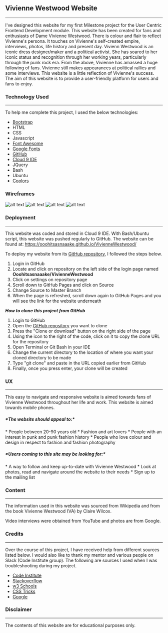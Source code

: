 <h2>Vivienne Westwood Website</h2>

---
I've designed this website for my first Milestone project for the User Centric Frontend Development module.
This website has been created for fans and enthusiasts of Dame Vivienne Westwood. 
There is colour and flair to reflect Vivienne's persona. It touches on Vivienne's self-created empire, interviews, photos, life history and present day.
Vivienn Westwood is an iconic dress designer/maker and a political activist. She has soared to her iconic status and recognition through her working years, particularly through the punk rock era.
From the above, Vivienne has amassed a huge following of fans. Vivienne still makes appearances at political rallies and some interviews.
This website is a little reflection of Vivienne's success.
The aim of this website is to provide a user-friendly platform for users and fans to enjoy. 


<h3>Technology Used</h3>

---
To help me complete this project, I used the below technologies:

* [Bootstrap](https://getbootstrap.com/)
* HTML
* CSS
* Javascript
* [Font Awesome](https://fontawesome.com/)
* [Google Fonts](https://fonts.google.com/)
* [GitHub](https://www.github.com)
* [Cloud 9 IDE](https://c9.io/login)
* JQuery
* Bash
* Ubuntu
* [Coolors](https://coolors.co/2e382e-50c9ce-72a1e5-9883e5-fcd3de)



<h3>Wireframes</h3>

![alt text](https://github.com/Ooohitsasnaaake/VivienneWestwood/blob/master/assets/wireframes/index.png?raw=true)
![alt text](https://github.com/Ooohitsasnaaake/VivienneWestwood/blob/master/assets/wireframes/history.png?raw=true)
![alt text](https://github.com/Ooohitsasnaaake/VivienneWestwood/blob/master/assets/wireframes/media.png?raw=true)
![alt text](https://github.com/Ooohitsasnaaake/VivienneWestwood/blob/master/assets/wireframes/contact.png?raw=true)



<h3>Deployment</h3>

---
This website was coded and stored in Cloud 9 IDE. With Bash/Ubuntu script, this website was pushed regularly to GitHub.
The website can be found at: https://ooohitsasnaaake.github.io/VivienneWestwood/

To deploy my website from its [GitHub repository](https://github.com/Ooohitsasnaaake/VivienneWestwood), I followed the steps below.
1. Login in GitHub
1. Locate and click on repository on the left side of the login page named __Ooohitsasnaaake/VivienneWestwood__
1. Click on settings on repository page
1. Scroll down to GitHub Pages and click on Source
1. Change Source to Master Branch
1. When the page is refreshed, scroll down again to GitHub Pages and you will see the link for the website underneath
 
__*How to clone this project from GitHub*__

1. Login to GitHub
1. Open the [GitHub repository](https://github.com/Ooohitsasnaaake/VivienneWestwood) you want to clone
1. Press the "Clone or download" button on the right side of the page
1. Using the icon to the right of the code, click on it to copy the clone URL for the repository 
1. Open Terminal or Git Bash in your IDE
1. Change the current directory to the location of where you want your cloned directory to be made
1. Type "git clone" and paste in the URL copied earlier from GitHub
1. Finally, once you press enter, your clone will be created

<h3>UX</h3>

---
This easy to navigate and responsive website is aimed towards fans of Vivienne Westwood throughout her life and work.
This website is aimed towards mobile phones. 

<h5>*The website should appeal to:*</h5>
* People between 20-90 years old
* Fashion and art lovers
* People with an interest in punk and punk fashion history
* People who love colour and design in respect to fashion and fashion photography

<h5>*Users coming to this site may be looking for:*</h5>
* A way to follow and keep up-to-date with Vivienne Westwood
* Look at photos, read and navigate around the website to their needs
* Sign up to the mailing list



<h3>Content</h3>

---
The information used in this website was sourced from Wikipedia and from the book Vivienne Westwood (VA) by Claire Wilcox.

Video interviews were obtained from YouTube and photos are from Google. 

<h3>Credits</h3>

---
Over the course of this project, I have received help from different sources listed below. I would also like to thank my mentor and various people on Slack (Code Institute group).
The following are sources I used when I was troubleshooting during my project.

* [Code Institute](https://codeinstitute.net/)
* [Stackoverflow](https://stackoverflow.com/)
* [w3 Schools](https://www.w3schools.com/)
* [CSS Tricks](https://css-tricks.com/)
* [Google](https://www.google.com)


<h3>Disclaimer</h3>

---
The contents of this website are for educational purposes only.